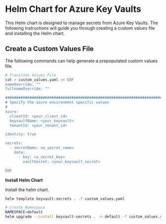 # Helm Chart for Azure Key Vaults

This Helm chart is designed to manage secrets from Azure Key Vaults. The following instructions will guide you through creating a custom values file and installing the Helm chart.

## Create a Custom Values File

The following commands can help generate a prepopulated custom values file.

```bash
# Translate Values File
cat > custom_values.yaml << EOF
nameOverride: ""
fullnameOverride: ""

################################################################################
# Specify the azure environment specific values
#
azure:
  clientId: <your_client_id>
  keyvaultName: <your_keyvault>
  tenantId: <your_tenant_id>

identity: true

secrets:
  - secretName: <a_secret_name>
    data:
      - key: <a_secret_key>
        vaultSecret: <your_keyvault_secret>

EOF
```


__Install Helm Chart__

Install the helm chart.

```bash
helm template keyvault-secrets . -f custom_values.yaml

# Create Namespace
NAMESPACE=default
helm upgrade --install keyvault-secrets . -n default -f custom_values.yaml
```
